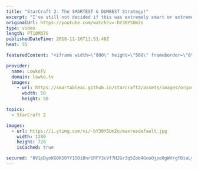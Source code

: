 ```yaml
---
title: "StarCraft 2: The SMARTEST & DUMBEST Strategy!"
excerpt: "I've still not decided if this was extremely smart or extremely dumb... Subscribe for more videos: http://lowko.tv/youtube Planetary Fortress Cringe: https://goo.gl/4FBLqd  What if you succesfully manage to distract and confuse your opponent for such a long time that you can mine out the Gold base?"
originalUrl: https://youtube.com/watch?v=-bY30YSUm2o
type: video
length: PT10M37S
publishedDateTime: 2018-11-16T11:51:46Z
heat: 55

featuredContent: "<iframe width=\"800\" height=\"500\" frameborder=\"0\" src=\"https://www.youtube.com/embed/-bY30YSUm2o\" allow=\"accelerometer; autoplay; encrypted-media; gyroscope; picture-in-picture\" allowfullscreen></iframe>"

provider:
  name: LowkoTV
  domain: lowko.tv
  images:
    - url: https://smartableai.github.io/starcraft2/assets/images/organizations/lowko.tv-50x50.jpg
      width: 50
      height: 50

topics:
  - StarCraft 2

images:
  - url: https://i.ytimg.com/vi/-bY30YSUm2o/maxresdefault.jpg
    width: 1280
    height: 720
    isCached: true

secured: "0V1pDyoKG0K5OYY15DiDnr1RFY3cVf7H2Gr3q5Zob4GouOjpo0gWV+gfBiaLyhE4VfMqRzqgcFkri15WKAB5+A0ONKYUsZRg/ZQe681L/nYVCC0XQjt4qWSsF8IpX8p2Yq6cOowsAFGA1KBX+ov92aexG2CNsMaMMiYQ198P8wiw0B5j7OYhERgMBBrnn+blLY7cyZLwZ8Uu5djALw1RH3Bf2yee9e6Hdk1fKE9wONougOBpH+2UCpPlbLtYkkE0O7OCR1MUvppmZMR+xjqOurlVJRHZMWWv+T+dcmakxqULKtD7zD354VV/SXJMjwM2bNHrn9BE6JdJf7wwkg4bXBPbgsLFnoiE/XD8htmEBEuIkqwp0zTIrpzEb6oVe/jzUy3TmsYyTR4+6XHFWNOQ/ChfC0XUfAg0COGvTj6TX+ES5k1uQuMEM8rInUAHOnKH;yyftsMGTc0X3NuXiAkZnXQ=="
---
```


